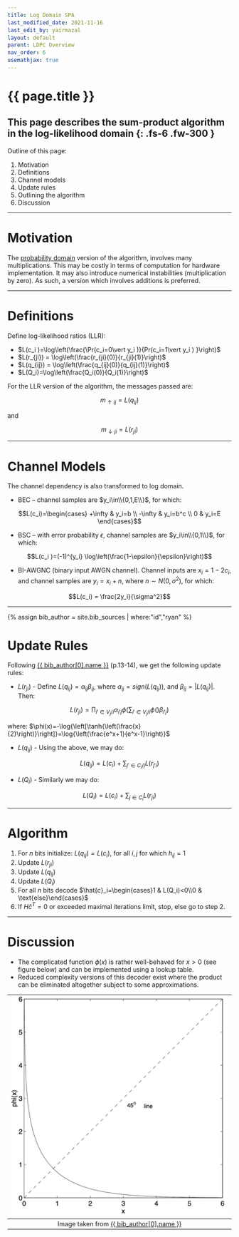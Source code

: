 ```yaml
---
title: Log Domain SPA
last_modified_date: 2021-11-16
last_edit_by: yairmazal
layout: default
parent: LDPC Overview
nav_order: 6
usemathjax: true
---
```

# {{ page.title }}

This page describes the sum-product algorithm in the log-likelihood domain
{: .fs-6 .fw-300 }
---

Outline of this page:
 1. Motivation
 2. Definitions
 3. Channel models
 4. Update rules
 5. Outlining the algorithm
 6. Discussion

---
# Motivation

The [probability domain](probability_spa.md) version of the algorithm, involves many multiplications. This may be costly
in terms of computation for hardware implementation. It may also introduce numerical instabilities (multiplication by 
zero). As such, a version which involves additions is preferred.

---
# Definitions

Define log-likelihood ratios (LLR):
 - $L(c_i )=\log\left(\frac{\Pr(c_i=0\vert y_i )}{Pr(c_i=1\vert y_i ) }\right)$
 - $L(r_{ji}) = \log\left(\frac{r_{ji}(0)}{r_{ji}(1)}\right)$
 - $L(q_{ij}) = \log\left(\frac{q_{ij}(0)}{q_{ij}(1)}\right)$
 - $L(Q_i)=\log\left(\frac{Q_i(0)}{Q_i(1)}\right)$

For the LLR version of the algorithm, the messages passed are:

$$m_{\uparrow ij}=L(q_{ij})$$

and

$$m_{\downarrow ji}=L(r_{ji} )$$

---
# Channel Models

The channel dependency is also transformed to log domain.
 - BEC – channel samples are $y_i\in\\{0,1,E\\}$, for which:

$$L(c_i)=\begin{cases}
+\infty &	y_i=b	\\
-\infty	&	y_i=b^c	\\
0	&	y_i=E
\end{cases}$$
 
 - BSC – with error probability $\epsilon$, channel samples are $y_i\in\\{0,1\\}$, for which:

$$L(c_i )=(-1)^{y_i} \log\left(\frac{1-\epsilon}{\epsilon}\right)$$

 - BI-AWGNC (binary input AWGN channel). Channel inputs are $x_i=1-2c_i$, and channel samples are $y_i=x_i+n$, where 
$n\sim N(0,\sigma^2 )$, for which:

$$L(c_i) = \frac{2y_i}{\sigma^2}$$

---
{% assign bib_author = site.bib_sources | where:"id","ryan" %}
# Update Rules

Following [{{ bib_author[0].name }}]({{bib_author[0].url}}) (p.13-14), we get the following update rules:
 - $L(r_{ji})$ - Define $L(q_{ij})=\alpha_{ij} \beta_{ij}$, where $\alpha_{ij}=sign(L(q_{ij}))$, and $\beta_{ij}=\vert L(q_{ij})\vert$. Then:

$$L(r_{ji})=\prod_{i'\in V_j/i}\alpha_{i'j}
\phi\left(\sum_{i'\in V_j/i}\phi()\beta_{i'j}\right)$$

where: $\phi(x)=-\log{\left[\tanh{\left(\frac{x}{2}\right)}\right]}=\log{\left(\frac{e^x+1}{e^x-1}\right)}$

- $L(q_{ij})$ - Using the above, we may do:

$$
L(q_{ij}) = L(c_i) + \sum_{j'\in C_i/j}L(r_{j'i})
$$

- $L(Q_i)$ - Similarly we may do:

$$
L(Q_i) = L(c_i) + \sum_{j\in C_i}L(r_{ji})
$$

---

# Algorithm
 1. For $n$ bits initialize: $L(q_{ij})=L(c_i )$, for all $i,j$ for which $h_{ij}=1$
 2. Update $L(r_{ji})$
 3. Update $L(q_{ij})$
 4. Update $L(Q_i )$
 5. For all $n$ bits decode $\hat{c}_i=\begin{cases}1 & L(Q_i)<0\\0 & \text{else}\end{cases}$
 6. If $H\hat{c}^T=0$ or exceeded maximal iterations limit, stop, else go to step 2.

---

# Discussion
 - The complicated function $\phi(x)$ is rather well-behaved for $x>0$ (see figure below) and can be implemented using a 
lookup table.
 - Reduced complexity versions of this decoder exist where the product can be eliminated altogether subject to some 
approximations.

| ![phi(x).png](../assets/images/phi_x.png) 
|:--:|
| Image taken from [{{ bib_author[0].name }}]({{bib_author[0].url}})|
